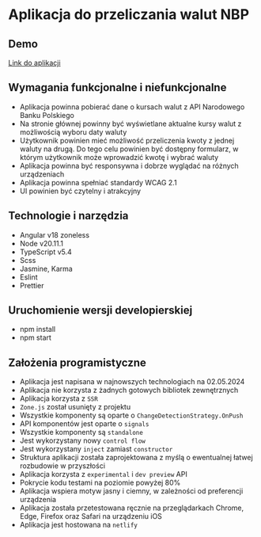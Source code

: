 # Aplikacja do przeliczania walut NBP

## Demo

[Link do aplikacji](https://master--currency-converter-nbp.netlify.app/)

## Wymagania funkcjonalne i niefunkcjonalne

- Aplikacja powinna pobierać dane o kursach walut z API Narodowego Banku Polskiego
- Na stronie głównej powinny być wyświetlane aktualne kursy walut z możliwością wyboru daty waluty
- Użytkownik powinien mieć możliwość przeliczenia kwoty z jednej waluty na drugą. Do tego celu powinien być dostępny formularz, w którym użytkownik może wprowadzić kwotę i wybrać waluty
- Aplikacja powinna być responsywna i dobrze wyglądać na różnych urządzeniach
- Aplikacja powinna spełniać standardy WCAG 2.1
- UI powinien być czytelny i atrakcyjny

## Technologie i narzędzia

- Angular v18 zoneless
- Node v20.11.1
- TypeScript v5.4
- Scss
- Jasmine, Karma
- Eslint
- Prettier

## Uruchomienie wersji developierskiej

- npm install
- npm start

## Założenia programistyczne

- Aplikacja jest napisana w najnowszych technologiach na 02.05.2024
- Aplikacja nie korzysta z żadnych gotowych bibliotek zewnętrznych
- Aplikacja korzysta z `SSR`
- `Zone.js` został usunięty z projektu
- Wszystkie komponenty są oparte o `ChangeDetectionStrategy.OnPush`
- API komponentów jest oparte o `signals`
- Wszystkie komponenty są `standalone`
- Jest wykorzystany nowy `control flow`
- Jest wykorzystany `inject` zamiast `constructor`
- Struktura aplikacji została zaprojektowana z myślą o ewentualnej łatwej rozbudowie w przyszłości
- Aplikacja korzysta z `experimental` i `dev preview` API
- Pokrycie kodu testami na poziomie powyżej 80%
- Aplikacja wspiera motyw jasny i ciemny, w zależności od preferencji urządzenia
- Aplikacja została przetestowana ręcznie na przeglądarkach Chrome, Edge, Firefox oraz Safari na urządzeniu iOS
- Aplikacja jest hostowana na `netlify`
